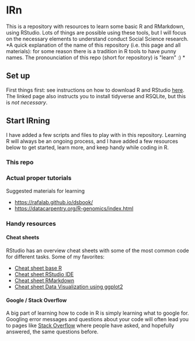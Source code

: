 # lRn
This is a repository with resources to learn some basic R and RMarkdown, using RStudio. Lots of things are possible using these tools, but I will focus on the necessary elements to understand conduct Social Science research. 
*A quick explanation of the name of this repository (i.e. this page and all materials): for some reason there is a tradition in R tools to have punny names. The pronounciation of this repo (short for repository) is "learn" :) *

## Set up
First things first: see instructions on how to download R and RStudio [here](https://datacarpentry.org/R-genomics/index.html#setup_instructions). The linked page also instructs you to install tidyverse and RSQLite, but this is *not necessary*.

## Start lRning
I have added a few scripts and files to play with in this repository. Learning R will always be an ongoing process, and I have added a few resources below to get started, learn more, and keep handy while coding in R.

### This repo

### Actual proper tutorials

Suggested materials for learning
- https://rafalab.github.io/dsbook/
- https://datacarpentry.org/R-genomics/index.html

### Handy resources

#### Cheat sheets
RStudio has an overview cheat sheets with some of the most common code for different tasks. Some of my favorites:
- [Cheat sheet base R](https://raw.githubusercontent.com/rstudio/cheatsheets/master/base-r.pdf)
- [Cheat sheet RStudio IDE](https://raw.githubusercontent.com/rstudio/cheatsheets/master/rstudio-ide.pdf)
- [Cheat sheet RMarkdown](https://raw.githubusercontent.com/rstudio/cheatsheets/master/rmarkdown-2.0.pdf)
- [Cheat sheet Data Visualization using ggplot2](https://raw.githubusercontent.com/rstudio/cheatsheets/master/data-visualization-2.1.pdf)

#### Google / Stack Overflow
A big part of learning how to code in R is simply learning what to google for. Googling error messages and questions about your code will often lead you to pages like [Stack Overflow](https://stackoverflow.com/) where people have asked, and hopefully answered, the same questions before.
